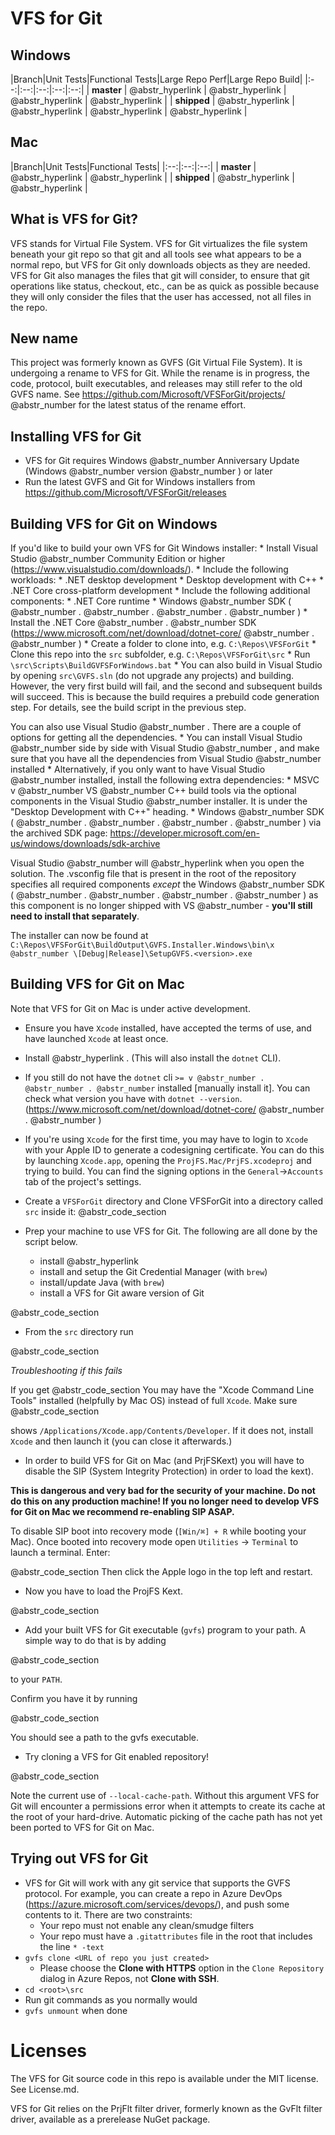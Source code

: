 # VFS for Git

## Windows

|Branch|Unit Tests|Functional Tests|Large Repo Perf|Large Repo Build| |:--:|:--:|:--:|:--:|:--:| | **master** | @abstr_hyperlink | @abstr_hyperlink | @abstr_hyperlink | @abstr_hyperlink | | **shipped** | @abstr_hyperlink | @abstr_hyperlink | @abstr_hyperlink | @abstr_hyperlink |

## Mac

|Branch|Unit Tests|Functional Tests| |:--:|:--:|:--:| | **master** | @abstr_hyperlink | @abstr_hyperlink | | **shipped** | @abstr_hyperlink | @abstr_hyperlink |

## What is VFS for Git?

VFS stands for Virtual File System. VFS for Git virtualizes the file system beneath your git repo so that git and all tools see what appears to be a normal repo, but VFS for Git only downloads objects as they are needed. VFS for Git also manages the files that git will consider, to ensure that git operations like status, checkout, etc., can be as quick as possible because they will only consider the files that the user has accessed, not all files in the repo.

## New name

This project was formerly known as GVFS (Git Virtual File System). It is undergoing a rename to VFS for Git. While the rename is in progress, the code, protocol, built executables, and releases may still refer to the old GVFS name. See https://github.com/Microsoft/VFSForGit/projects/ @abstr_number for the latest status of the rename effort.

## Installing VFS for Git

  * VFS for Git requires Windows @abstr_number Anniversary Update (Windows @abstr_number version @abstr_number ) or later
  * Run the latest GVFS and Git for Windows installers from https://github.com/Microsoft/VFSForGit/releases



## Building VFS for Git on Windows

If you'd like to build your own VFS for Git Windows installer: * Install Visual Studio @abstr_number Community Edition or higher (https://www.visualstudio.com/downloads/). * Include the following workloads: * .NET desktop development * Desktop development with C++ * .NET Core cross-platform development * Include the following additional components: * .NET Core runtime * Windows @abstr_number SDK ( @abstr_number . @abstr_number . @abstr_number . @abstr_number ) * Install the .NET Core @abstr_number . @abstr_number SDK (https://www.microsoft.com/net/download/dotnet-core/ @abstr_number . @abstr_number ) * Create a folder to clone into, e.g. `C:\Repos\VFSForGit` * Clone this repo into the `src` subfolder, e.g. `C:\Repos\VFSForGit\src` * Run `\src\Scripts\BuildGVFSForWindows.bat` * You can also build in Visual Studio by opening `src\GVFS.sln` (do not upgrade any projects) and building. However, the very first build will fail, and the second and subsequent builds will succeed. This is because the build requires a prebuild code generation step. For details, see the build script in the previous step.

You can also use Visual Studio @abstr_number . There are a couple of options for getting all the dependencies. * You can install Visual Studio @abstr_number side by side with Visual Studio @abstr_number , and make sure that you have all the dependencies from Visual Studio @abstr_number installed * Alternatively, if you only want to have Visual Studio @abstr_number installed, install the following extra dependencies: * MSVC v @abstr_number VS @abstr_number C++ build tools via the optional components in the Visual Studio @abstr_number installer. It is under the "Desktop Development with C++" heading. * Windows @abstr_number SDK ( @abstr_number . @abstr_number . @abstr_number . @abstr_number ) via the archived SDK page: https://developer.microsoft.com/en-us/windows/downloads/sdk-archive

Visual Studio @abstr_number will @abstr_hyperlink when you open the solution. The .vsconfig file that is present in the root of the repository specifies all required components _except_ the Windows @abstr_number SDK ( @abstr_number . @abstr_number . @abstr_number . @abstr_number ) as this component is no longer shipped with VS @abstr_number - **you'll still need to install that separately**.

The installer can now be found at `C:\Repos\VFSForGit\BuildOutput\GVFS.Installer.Windows\bin\x @abstr_number \[Debug|Release]\SetupGVFS.<version>.exe`

## Building VFS for Git on Mac

Note that VFS for Git on Mac is under active development.

  * Ensure you have `Xcode` installed, have accepted the terms of use, and have launched `Xcode` at least once.

  * Install @abstr_hyperlink . (This will also install the `dotnet` CLI).

  * If you still do not have the `dotnet` cli `>= v @abstr_number . @abstr_number . @abstr_number` installed [manually install it]. You can check what version you have with `dotnet --version`.(https://www.microsoft.com/net/download/dotnet-core/ @abstr_number . @abstr_number )

  * If you're using `Xcode` for the first time, you may have to login to `Xcode` with your Apple ID to generate a codesigning certificate. You can do this by launching `Xcode.app`, opening the `ProjFS.Mac/PrjFS.xcodeproj` and trying to build. You can find the signing options in the `General`->`Accounts` tab of the project's settings.

  * Create a `VFSForGit` directory and Clone VFSForGit into a directory called `src` inside it: @abstr_code_section 

  * Prep your machine to use VFS for Git. The following are all done by the script below.

    * install @abstr_hyperlink 
    * install and setup the Git Credential Manager (with `brew`)
    * install/update Java (with `brew`)
    * install a VFS for Git aware version of Git

@abstr_code_section 

  * From the `src` directory run

@abstr_code_section 

_Troubleshooting if this fails_

If you get @abstr_code_section You may have the "Xcode Command Line Tools" installed (helpfully by Mac OS) instead of full `Xcode`. Make sure @abstr_code_section 

shows `/Applications/Xcode.app/Contents/Developer`. If it does not, install `Xcode` and then launch it (you can close it afterwards.)

  * In order to build VFS for Git on Mac (and PrjFSKext) you will have to disable the SIP (System Integrity Protection) in order to load the kext).

**This is dangerous and very bad for the security of your machine. Do not do this on any production machine! If you no longer need to develop VFS for Git on Mac we recommend re-enabling SIP ASAP.**

To disable SIP boot into recovery mode (`[Win/⌘] + R` while booting your Mac). Once booted into recovery mode open `Utilities` -> `Terminal` to launch a terminal. Enter:

@abstr_code_section Then click the Apple logo in the top left and restart.

  * Now you have to load the ProjFS Kext.

@abstr_code_section 

  * Add your built VFS for Git executable (`gvfs`) program to your path. A simple way to do that is by adding

@abstr_code_section 

to your `PATH`.

Confirm you have it by running

@abstr_code_section 

You should see a path to the gvfs executable.

  * Try cloning a VFS for Git enabled repository!

@abstr_code_section 

Note the current use of `--local-cache-path`. Without this argument VFS for Git will encounter a permissions error when it attempts to create its cache at the root of your hard-drive. Automatic picking of the cache path has not yet been ported to VFS for Git on Mac.




## Trying out VFS for Git

  * VFS for Git will work with any git service that supports the GVFS protocol. For example, you can create a repo in Azure DevOps (https://azure.microsoft.com/services/devops/), and push some contents to it. There are two constraints: 
    * Your repo must not enable any clean/smudge filters
    * Your repo must have a `.gitattributes` file in the root that includes the line `* -text`
  * `gvfs clone <URL of repo you just created>`
    * Please choose the **Clone with HTTPS** option in the `Clone Repository` dialog in Azure Repos, not **Clone with SSH**.
  * `cd <root>\src`
  * Run git commands as you normally would
  * `gvfs unmount` when done



# Licenses

The VFS for Git source code in this repo is available under the MIT license. See License.md.

VFS for Git relies on the PrjFlt filter driver, formerly known as the GvFlt filter driver, available as a prerelease NuGet package.
